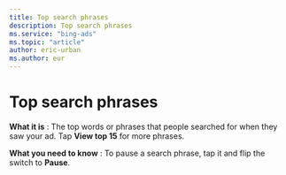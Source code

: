 ```yaml
---
title: Top search phrases
description: Top search phrases
ms.service: "bing-ads"
ms.topic: "article"
author: eric-urban
ms.author: eur
---
```


# Top search phrases

**What it is** : The top words or phrases that people searched for when they saw your ad. Tap **View top 15** for more phrases.

**What you need to know** : To pause a search phrase, tap it and flip the switch to **Pause**.


